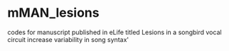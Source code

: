 # mMAN_lesions
codes for manuscript published in eLife titled Lesions in a songbird vocal circuit increase variability in song syntax'
